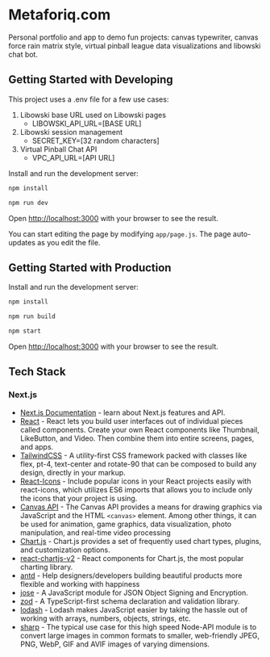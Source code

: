 # Metaforiq.com

Personal portfolio and app to demo fun projects: canvas typewriter, canvas force rain matrix style, virtual pinball league data visualizations and libowski chat bot.

## Getting Started with Developing

This project uses a .env file for a few use cases:

1. Libowski base URL used on Libowski pages
    * LIBOWSKI_API_URL=[BASE URL]
1. Libowski session management
    * SECRET_KEY=[32 random characters]
1. Virtual Pinball Chat API
    * VPC_API_URL=[API URL]

Install and run the development server:

```bash
npm install
```

```bash
npm run dev
```

Open [http://localhost:3000](http://localhost:3000) with your browser to see the result.

You can start editing the page by modifying `app/page.js`. The page auto-updates as you edit the file.

## Getting Started with Production

Install and run the development server:

```bash
npm install
```

```bash
npm run build
```

```bash
npm start
```

Open [http://localhost:3000](http://localhost:3000) with your browser to see the result.

## Tech Stack

### Next.js

* [Next.js Documentation](https://nextjs.org/docs) - learn about Next.js features and API.
* [React](https://react.dev/) - React lets you build user interfaces out of individual pieces called components. Create your own React components like Thumbnail, LikeButton, and Video. Then combine them into entire screens, pages, and apps.
* [TailwindCSS](https://v2.tailwindcss.com/docs) - A utility-first CSS framework packed with classes like flex, pt-4, text-center and rotate-90 that can be composed to build any design, directly in your markup.
* [React-Icons](https://react-icons.github.io/react-icons/) - Include popular icons in your React projects easily with react-icons, which utilizes ES6 imports that allows you to include only the icons that your project is using.
* [Canvas API](https://developer.mozilla.org/en-US/docs/Web/API/Canvas_API) - The Canvas API provides a means for drawing graphics via JavaScript and the HTML `<canvas>` element. Among other things, it can be used for animation, game graphics, data visualization, photo manipulation, and real-time video processing
* [Chart.js](https://www.chartjs.org/docs/latest/) - Chart.js provides a set of frequently used chart types, plugins, and customization options.
* [react-chartjs-v2](https://github.com/reactchartjs/react-chartjs-2) - React components for Chart.js, the most popular charting library.
* [antd](https://ant.design/docs/spec/introduce) - Help designers/developers building beautiful products more flexible and working with happiness
* [jose](https://github.com/panva/jose) - A JavaScript module for JSON Object Signing and Encryption.
* [zod](https://github.com/colinhacks/zod) - A TypeScript-first schema declaration and validation library.
* [lodash](https://github.com/lodash/lodash) - Lodash makes JavaScript easier by taking the hassle out of working with arrays,
numbers, objects, strings, etc.
* [sharp](https://github.com/lovell/sharp) - The typical use case for this high speed Node-API module is to convert large images in common formats to smaller, web-friendly JPEG, PNG, WebP, GIF and AVIF images of varying dimensions.
